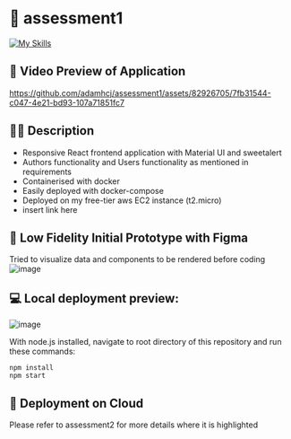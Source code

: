 # 📝 assessment1
[![My Skills](https://skillicons.dev/icons?i=react,materialui,docker,aws)]()

## 🎥 Video Preview of Application
https://github.com/adamhcj/assessment1/assets/82926705/7fb31544-c047-4e21-bd93-107a71851fc7


## 👨‍💻 Description
<ul>
  <li>Responsive React frontend application with Material UI and sweetalert</li>
  <li>Authors functionality and Users functionality as mentioned in requirements</li>
  <li>Containerised with docker</li>
  <li>Easily deployed with docker-compose</li>
  <li>Deployed on my free-tier aws EC2 instance (t2.micro)</li>
  <li>insert link here</li>
</ul>

## 🎨 Low Fidelity Initial Prototype with Figma
Tried to visualize data and components to be rendered before coding
![image](https://github.com/adamhcj/assessment1/assets/82926705/ca2acb25-dbce-4b3d-8915-037ba96bc90b)



## 💻 Local deployment preview:
![image](https://github.com/adamhcj/assessment1/assets/82926705/5178a7a6-cd54-4026-aef3-b649e8f9fabc)

With node.js installed, navigate to root directory of this repository and run these commands:
```
npm install
npm start
```

## 🚀 Deployment on Cloud
Please refer to assessment2 for more details where it is highlighted

